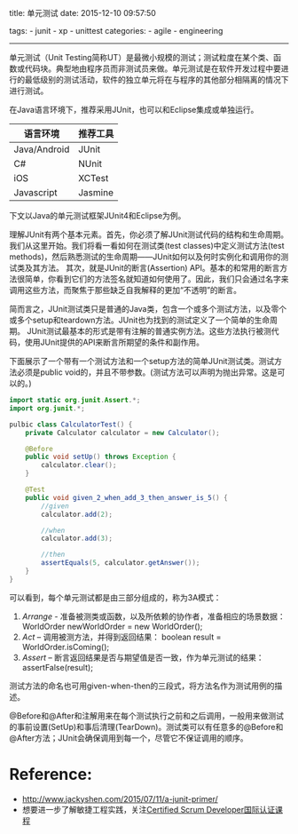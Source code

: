 title: 单元测试
date: 2015-12-10 09:57:50

tags:
    - junit
    - xp
    - unittest
categories:
    - agile
    - engineering

---
单元测试（Unit Testing简称UT）是最微小规模的测试；测试粒度在某个类、函数或代码块。典型地由程序员而非测试员来做。单元测试是在软件开发过程中要进行的最低级别的测试活动，软件的独立单元将在与程序的其他部分相隔离的情况下进行测试。

在Java语言环境下，推荐采用JUnit，也可以和Eclipse集成或单独运行。

语言环境 | 推荐工具
---- | ----
Java/Android | JUnit
C# | NUnit
iOS | XCTest
Javascript | Jasmine

下文以Java的单元测试框架JUnit4和Eclipse为例。

<!--more-->

理解JUnit有两个基本元素。首先，你必须了解JUnit测试代码的结构和生命周期。我们从这里开始。我们将看一看如何在测试类(test classes)中定义测试方法(test methods)，然后熟悉测试的生命周期——JUnit如何以及何时实例化和调用你的测试类及其方法。
其次，就是JUnit的断言(Assertion) API。基本的和常用的断言方法很简单，你看到它们的方法签名就知道如何使用了。因此，我们只会通过名字来调用这些方法，而聚焦于那些缺乏自我解释的更加“不透明”的断言。

简而言之，JUnit测试类只是普通的Java类，包含一个或多个测试方法，以及零个或多个setup和teardown方法。JUnit也为找到的测试定义了一个简单的生命周期。
JUnit测试最基本的形式是带有注解的普通实例方法。这些方法执行被测代码，使用JUnit提供的API来断言所期望的条件和副作用。

下面展示了一个带有一个测试方法和一个setup方法的简单JUnit测试类。测试方法必须是public void的，并且不带参数。(测试方法可以声明为抛出异常。这是可以的。)


``` java
import static org.junit.Assert.*;
import org.junit.*;

pulbic class CalculatorTest() {
    private Calculator calculator = new Calculator();

    @Before
    public void setUp() throws Exception {
        calculator.clear();
    }

    @Test
    public void given_2_when_add_3_then_answer_is_5() {
        //given
        calculator.add(2);

        //when
        calculator.add(3);

        //then
        assertEquals(5, calculator.getAnswer());
    }
}

```

可以看到，每个单元测试都是由三部分组成的，称为3A模式：
1.  *Arrange* - 准备被测类或函数，以及所依赖的协作者，准备相应的场景数据： 
    WorldOrder newWorldOrder = new WorldOrder();
2.  *Act* – 调用被测方法，并得到返回结果：
    boolean result = WorldOrder.isComing();
3.  *Assert* – 断言返回结果是否与期望值是否一致，作为单元测试的结果：
    assertFalse(result);

测试方法的命名也可用given-when-then的三段式，将方法名作为测试用例的描述。

@Before和@After和注解用来在每个测试执行之前和之后调用，一般用来做测试的事前设置(SetUp)和事后清理(TearDown)。测试类可以有任意多的@Before和@After方法；JUnit会确保调用到每一个，尽管它不保证调用的顺序。

# Reference:
* <http://www.jackyshen.com/2015/07/11/a-junit-primer/>
* 想要进一步了解敏捷工程实践，关注[Certified Scrum Developer国际认证课程](http://www.uperform.cn)
